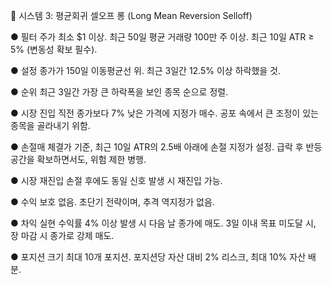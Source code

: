 📘 시스템 3: 평균회귀 셀오프 롱 (Long Mean Reversion Selloff)

● 필터
주가 최소 $1 이상.
최근 50일 평균 거래량 100만 주 이상.
최근 10일 ATR ≥ 5% (변동성 확보 필수).

● 설정
종가가 150일 이동평균선 위.
최근 3일간 12.5% 이상 하락했을 것.

● 순위
최근 3일간 가장 큰 하락폭을 보인 종목 순으로 정렬.

● 시장 진입
직전 종가보다 7% 낮은 가격에 지정가 매수.
공포 속에서 큰 조정이 있는 종목을 골라내기 위함.

● 손절매
체결가 기준, 최근 10일 ATR의 2.5배 아래에 손절 지정가 설정.
급락 후 반등 공간을 확보하면서도, 위험 제한 병행.

● 시장 재진입
손절 후에도 동일 신호 발생 시 재진입 가능.

● 수익 보호
없음. 초단기 전략이며, 추격 역지정가 없음.

● 차익 실현
수익률 4% 이상 발생 시 다음 날 종가에 매도.
3일 이내 목표 미도달 시, 장 마감 시 종가로 강제 매도.

● 포지션 크기
최대 10개 포지션.
포지션당 자산 대비 2% 리스크, 최대 10% 자산 배분.